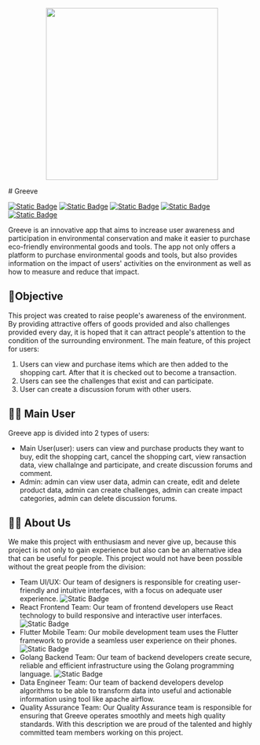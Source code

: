 <p align="center">
<img src="https://github.com/Alterra-Greeve/.github/assets/133726246/3a58ead2-7977-4f31-8f29-bb54e55dc34b" width="350" />
</p>
# Greeve

[![Static Badge](https://img.shields.io/badge/project-documentation-blue)](https://api.greeve.store)
[![Static Badge](https://img.shields.io/badge/contact-contact%40greeve.store-blue?logoColor=black&labelColor=gret)](mailto:contact@greeve.store)
[![Static Badge](https://img.shields.io/badge/refrences-blue?logo=go&logoColor=blue&labelColor=white)](https://go.dev/doc/)
[![Static Badge](https://img.shields.io/badge/refrences-blue?logo=flutter&logoColor=blue&labelColor=white)](https://docs.flutter.dev/)
[![Static Badge](https://img.shields.io/badge/refrences-blue?logo=react&logoColor=blue&labelColor=white)](https://legacy.reactjs.org/docs/getting-started.html)





Greeve is an innovative app that aims to increase user awareness and participation in environmental conservation and make it easier to purchase eco-friendly environmental goods and tools. The app not only offers a platform to purchase environmental goods and tools, but also provides information on the impact of users' activities on the environment as well as how to measure and reduce that impact.

## 🎯Objective
This project was created to raise people's awareness of the environment. By providing attractive offers of goods provided and also challenges provided every day, it is hoped that it can attract people's attention to the condition of the surrounding environment. The main feature, of this project for users:
1. Users can view and purchase items which are then added to the shopping cart. After that it is checked out to become a transaction.
2. Users can see the challenges that exist and can participate.
3. User can create a discussion forum with other users.

## 👨‍💼 Main User
Greeve app is divided into 2 types of users:
- Main User(user): users can view and purchase products they want to buy, edit the shopping cart, cancel the shopping cart, view ransaction data, view challalnge and participate, and create discussion forums and comment.
- Admin: admin can view user data, admin can create, edit and delete product data, admin can create challenges, admin can create impact categories, admin can delete discussion forums.

## 👩‍💻 About Us
We make this project with enthusiasm and never give up, because this project is not only to gain experience but also can be an alternative idea that can be useful for people. This project would not have been possible without the great people from the division:


- Team UI/UX: Our team of designers is responsible for creating user-friendly and intuitive interfaces, with a focus on adequate user experience. ![Static Badge](https://img.shields.io/badge/figma-black?logo=figma)
- React Frontend Team: Our team of frontend developers use React technology to build responsive and interactive user interfaces. ![Static Badge](https://img.shields.io/badge/react-blue?logo=react)
- Flutter Mobile Team: Our mobile development team uses the Flutter framework to provide a seamless user experience on their phones. ![Static Badge](https://img.shields.io/badge/flutter-darkblue?logo=flutter)
- Golang Backend Team: Our team of backend developers create secure, reliable and efficient infrastructure using the Golang programming language. ![Static Badge](https://img.shields.io/badge/golang-white?logo=go&logoColor=blue)
- Data Engineer Team:  Our team of backend developers  develop algorithms to be able to transform data into useful and actionable information using tool like apache airflow.
- Quality Assurance Team: Our Quality Assurance team is responsible for ensuring that Greeve operates smoothly and meets high quality standards.
With this description we are proud of the talented and highly committed team members working on this project.
